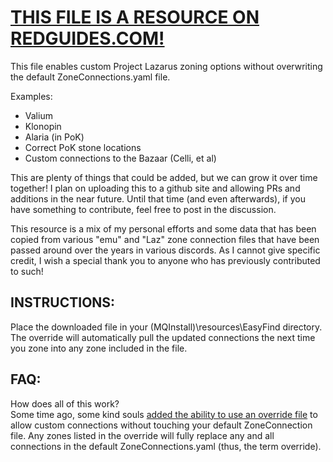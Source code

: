 # [**THIS FILE IS A RESOURCE ON REDGUIDES.COM!**](https://www.redguides.com/community/resources/project-lazarus-mq2easyfind-override-compatible-with-default-zoneconnections-file.3235/)

This file enables custom Project Lazarus zoning options without overwriting the default ZoneConnections.yaml file.  
  
Examples:
* Valium  
* Klonopin  
* Alaria (in PoK)  
* Correct PoK stone locations  
* Custom connections to the Bazaar (Celli, et al)  
  
This are plenty of things that could be added, but we can grow it over time together! I plan on uploading this to a github site and allowing PRs and additions in the near future. Until that time (and even afterwards), if you have something to contribute, feel free to post in the discussion.  
  
This resource is a mix of my personal efforts and some data that has been copied from various "emu" and "Laz" zone connection files that have been passed around over the years in various discords. As I cannot give specific credit, I wish a special thank you to anyone who has previously contributed to such!  
  
## INSTRUCTIONS:  
Place the downloaded file in your (MQInstall)\resources\EasyFind directory.  
The override will automatically pull the updated connections the next time you zone into any zone included in the file.  
  
## FAQ:  
How does all of this work?  
Some time ago, some kind souls [added the ability to use an override file](https://github.com/brainiac/MQ2EasyFind/commit/a0cbedf67a08c3f4fe127e19438a880e91a70145) to allow custom connections without touching your default ZoneConnection file. 
Any zones listed in the override will fully replace any and all connections in the default ZoneConnections.yaml (thus, the term override).  
